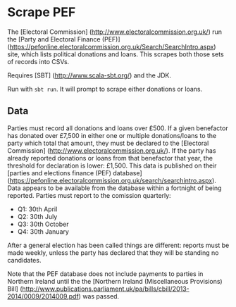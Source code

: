 Scrape PEF
==========

The [Electoral Commission] (http://www.electoralcommission.org.uk/) run the [Party and Electoral Finance (PEF)] (https://pefonline.electoralcommission.org.uk/Search/SearchIntro.aspx) site, which lists political donations and loans. This scrapes both those sets of records into CSVs.

Requires [SBT] (http://www.scala-sbt.org/) and the JDK.

Run with `sbt run`. It will prompt to scrape either donations or loans.


Data
----

Parties must record all donations and loans over £500. If a given benefactor has donated over £7,500 in either one or multiple donations/loans to the party which total that amount, they must be declared to the [Electoral Commission] (http://www.electoralcommission.org.uk/). If the party has already reported donations or loans from that benefactor that year, the threshold for declaration is lower: £1,500. This data is published on their [parties and elections finance (PEF) database] (https://pefonline.electoralcommission.org.uk/search/searchintro.aspx). Data appears to be available from the database within a fortnight of being reported. Parties must report to the comission quarterly:

 * Q1: 30th April
 * Q2: 30th July
 * Q3: 30th October
 * Q4: 30th January

After a general election has been called things are different: reports must be made weekly, unless the party has declared that they will be standing no candidates.

Note that the PEF database does not include payments to parties in Northern Ireland until the the [Northern Ireland (Miscellaneous Provisions) Bill] (http://www.publications.parliament.uk/pa/bills/cbill/2013-2014/0009/2014009.pdf) was passed.

